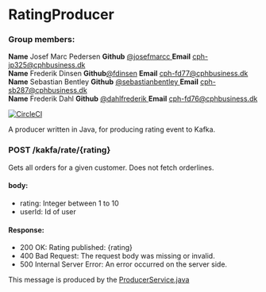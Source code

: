 # RatingProducer
### Group members: 

**Name** Josef Marc Pedersen **Github** [@josefmarcc ](https://github.com/josefmarcc) **Email** cph-jp325@cphbusiness.dk  
**Name** Frederik Dinsen **Github**[@fdinsen](https://github.com/fdinsen) **Email** cph-fd77@cphbusiness.dk  
**Name** Sebastian Bentley **Github** [@sebastianbentley ](https://github.com/SebastianBentley) **Email** cph-sb287@cphbusiness.dk  
**Name** Frederik Dahl **Github** [@dahlfrederik ](https://github.com/dahlfrederik) **Email** cph-fd76@cphbusiness.dk  

[![CircleCI](https://dl.circleci.com/status-badge/img/gh/f2js/RatingProducer/tree/main.svg?style=svg)](https://dl.circleci.com/status-badge/redirect/gh/f2js/RatingProducer/tree/main)

A producer written in Java, for producing rating event to Kafka.

### POST /kakfa/rate/{rating}
Gets all orders for a given customer. Does not fetch orderlines.

#### body:
 - rating: Integer between 1 to 10
 - userId: Id of user


 #### Response:
 - 200 OK: Rating published: {rating}
 - 400 Bad Request: The request body was missing or invalid.
 - 500 Internal Server Error: An error occurred on the server side.

This message is produced by the [ProducerService.java](https://github.com/f2js/RatingProducer/blob/main/src/main/java/dk/f2js/ratingproducer/producer/ProducerService.java)
